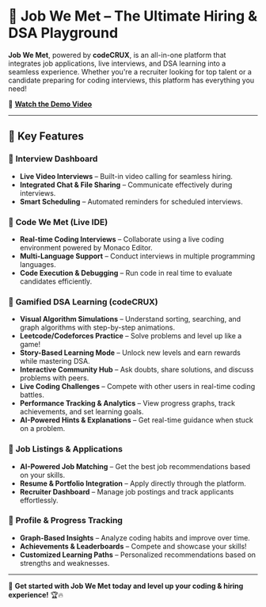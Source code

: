 # 🚀 Job We Met – The Ultimate Hiring & DSA Playground  

**Job We Met**, powered by **codeCRUX**, is an all-in-one platform that integrates job applications, live interviews, and DSA learning into a seamless experience. Whether you're a recruiter looking for top talent or a candidate preparing for coding interviews, this platform has everything you need!  

🔗 **[Watch the Demo Video](https://www.youtube.com/watch?v=dZB7tJsGHVs)**  

---  

## 🌟 Key Features  

### 🔹 **Interview Dashboard**  
- **Live Video Interviews** – Built-in video calling for seamless hiring.  
- **Integrated Chat & File Sharing** – Communicate effectively during interviews.  
- **Smart Scheduling** – Automated reminders for scheduled interviews.  

### 🔹 **Code We Met (Live IDE)**  
- **Real-time Coding Interviews** – Collaborate using a live coding environment powered by Monaco Editor.  
- **Multi-Language Support** – Conduct interviews in multiple programming languages.  
- **Code Execution & Debugging** – Run code in real time to evaluate candidates efficiently.  

### 🔹 **Gamified DSA Learning (codeCRUX)**  
- **Visual Algorithm Simulations** – Understand sorting, searching, and graph algorithms with step-by-step animations.  
- **Leetcode/Codeforces Practice** – Solve problems and level up like a game!  
- **Story-Based Learning Mode** – Unlock new levels and earn rewards while mastering DSA.  
- **Interactive Community Hub** – Ask doubts, share solutions, and discuss problems with peers.  
- **Live Coding Challenges** – Compete with other users in real-time coding battles.  
- **Performance Tracking & Analytics** – View progress graphs, track achievements, and set learning goals.  
- **AI-Powered Hints & Explanations** – Get real-time guidance when stuck on a problem.  

### 🔹 **Job Listings & Applications**  
- **AI-Powered Job Matching** – Get the best job recommendations based on your skills.  
- **Resume & Portfolio Integration** – Apply directly through the platform.  
- **Recruiter Dashboard** – Manage job postings and track applicants effortlessly.  

### 🔹 **Profile & Progress Tracking**  
- **Graph-Based Insights** – Analyze coding habits and improve over time.  
- **Achievements & Leaderboards** – Compete and showcase your skills!  
- **Customized Learning Paths** – Personalized recommendations based on strengths and weaknesses.  

---

🚀 **Get started with Job We Met today and level up your coding & hiring experience!** 🏆🔥  
